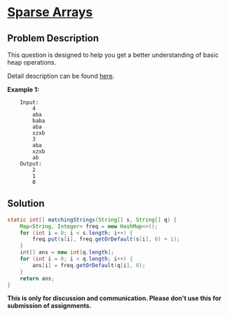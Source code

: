 # [Sparse Arrays][title]

## Problem Description

This question is designed to help you get a better understanding of basic heap operations. 

Detail description can be found [here][title]. 

**Example 1:**

```
    Input: 
        4
        aba
        baba
        aba
        xzxb
        3
        aba
        xzxb
        ab
    Output:
        2
        1
        0
```

## Solution

```java
static int[] matchingStrings(String[] s, String[] q) {
    Map<String, Integer> freq = new HashMap<>();
    for (int i = 0; i < s.length; i++) {
        freq.put(s[i], freq.getOrDefault(s[i], 0) + 1);
    }
    int[] ans = new int[q.length];
    for (int i = 0; i < q.length; i++) {
        ans[i] = freq.getOrDefault(q[i], 0);
    }
    return ans;
}
```

**This is only for discussion and communication. Please don't use this for submission of assignments.**

[title]: https://www.hackerrank.com/challenges/sparse-arrays/problem